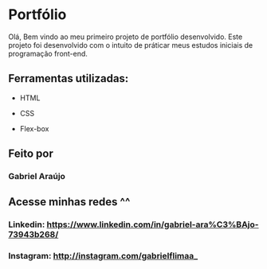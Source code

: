# Portfólio 
Olá, Bem vindo ao meu primeiro projeto de portfólio desenvolvido. Este projeto foi desenvolvido com o intuito de práticar meus estudos iniciais de programação front-end.
 
## Ferramentas utilizadas:

* HTML

* CSS

* Flex-box

## Feito por

### Gabriel Araújo


## Acesse minhas redes ^^ 

### Linkedin: https://www.linkedin.com/in/gabriel-ara%C3%BAjo-73943b268/  
### Instagram: http://instagram.com/gabrielflimaa_
